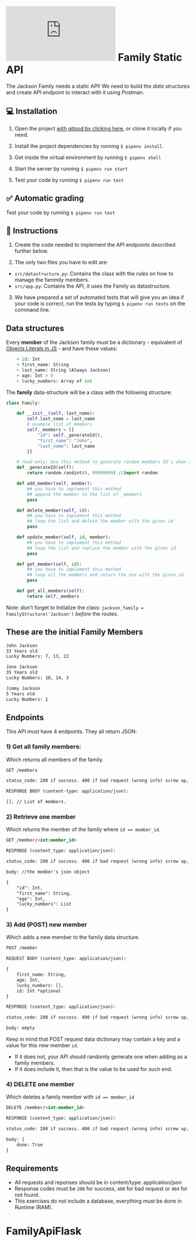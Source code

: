 # ![alt text](https://assets.breatheco.de/apis/img/images.php?blob&random&cat=icon&tags=breathecode,32) Family Static API

The Jackson Family needs a static API! We need to build the *data structures* and create API endpoint to interact with it using Postman.

## 💻 Installation

1. Open the project [with gitpod by clicking here](https://gitpod.io#https://github.com/breatheco-de/exercise-family-static-api), or clone it locally if you need. 

2. Install the project dependencies by running `$ pipenv install`.

3. Get inside the virtual environment by running `$ pipenv shell`

4. Start the server by running `$ pipenv run start`

5. Test your code by running `$ pipenv run test`

## ✅ Automatic grading

Test your code by running `$ pipenv run test`

## 📝 Instructions

1) Create the code needed to implement the API endpoints described further below.  

2) The only two files you have to edit are:  

- `src/datastructure.py`: Contains the class with the rules on how to manage the fammily members.  
- `src/app.py`: Contains the API, it uses the Family as datastructure. 
	
3) We have prepared a set of automated tests that will give you an idea if your code is correct, run the tests by typing `$ pipenv run tests` on the command line.  

## Data structures

Every **member** of the Jackson family must be a dictionary - equivalent of [Objects Literals in JS](https://www.dyn-web.com/tutorials/object-literal/) - and have these values:

```python
    + id: Int
    + first_name: String
    + last_name: String (Always Jackson)
    + age: Int > 0
    + lucky_numbers: Array of int
```
The **family** data-structure will be a class with the following structure:

```python
class Family:

    def __init__(self, last_name):
        self.last_name = last_name
        # example list of members
        self._members = [{
            "id": self._generateId(),
            "first_name": "John",
            "last_name": last_name
        }]

    # read-only: Use this method to generate random members ID's when adding members into the list
    def _generateId(self):
        return random.randint(0, 99999999) //import random 

    def add_member(self, member):
        ## you have to implement this method
        ## append the member to the list of _members
        pass

    def delete_member(self, id):
        ## you have to implement this method
        ## loop the list and delete the member with the given id
        pass

    def update_member(self, id, member):
        ## you have to implement this method
        ## loop the list and replace the member with the given id
        pass

    def get_member(self, id):
        ## you have to implement this method
        ## loop all the members and return the one with the given id
        pass

    def get_all_members(self):
        return self._members
```

Note: don't forget to Initialize the class: `jackson_family = FamilyStructure('Jackson')` *before* the routes.

## These are the initial Family Members

```md
John Jackson
33 Years old
Lucky Numbers: 7, 13, 22

Jane Jackson
35 Years old
Lucky Numbers: 10, 14, 3

Jimmy Jackson
5 Years old
Lucky Numbers: 1
```

## Endpoints

This API must have 4 endpoints. They all return JSON:

### 1) Get all family members:

Which returns all members of the family.

```md
GET /members

status_code: 200 if success. 400 if bad request (wrong info) screw up, 500 if the server encounter an error

RESPONSE BODY (content-type: application/json):

[], // List of members.

```

### 2) Retrieve one member

Which returns the member of the family where `id == member_id`.

```md
GET /member/<int:member_id>

RESPONSE (content_type: application/json):

status_code: 200 if success. 400 if bad request (wrong info) screw up, 500 if the server encounter an error

body: //the member's json object

{
    "id": Int,
    "first_name": String,
    "age": Int,
    "lucky_numbers": List
}

```

### 3) Add (POST) new member

Which adds a new member to the family data structure.

```md
POST /member

REQUEST BODY (content_type: application/json):

{
    first_name: String,
    age: Int,
    lucky_numbers: [],
    id: Int *optional
}

RESPONSE (content_type: application/json):

status_code: 200 if success. 400 if bad request (wrong info) screw up, 500 if the server encounter an error

body: empty
```

Keep in mind that POST request data dictionary may contain a key and a value for this new member `id`.
- If it does not, your API should randomly generate one when adding as a family members.
- If it does include it, then that is the value to be used for such end.

### 4) DELETE one member

Which deletes a family member with `id == member_id`

```md
DELETE /member/<int:member_id>

RESPONSE (content_type: application/json):

status_code: 200 if success. 400 if bad request (wrong info) screw up, 500 if the server encounter an error

body: {
    done: True
}    

```

## Requirements

- All requests and reponses should be in content/type: application/json
- Response codes must be `200` for success, `400` for bad request or `404` for not found.
- This exercises do not include a database, everything must be done in Runtime (RAM).
# FamilyApiFlask

